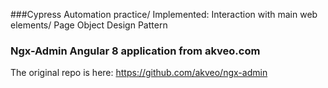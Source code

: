 ###Cypress Automation practice/
Implemented: Interaction with main web elements/
 Page Object Design Pattern


### Ngx-Admin Angular 8 application from akveo.com
The original repo is here: https://github.com/akveo/ngx-admin
